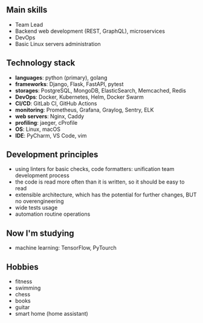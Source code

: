 ## Main skills
- Team Lead
- Backend web development (REST, GraphQL), microservices
- DevOps
- Basic Linux servers administration

## Technology stack
- **languages**: python (primary), golang
- **frameworks**: Django, Flask, FastAPI, pytest
- **storages**: PostgreSQL, MongoDB, ElasticSearch, Memcached, Redis
- **DevOps**: Docker, Kubernetes, Helm, Docker Swarm
- **CI/CD**: GitLab CI, GitHub Actions
- **monitoring**: Prometheus, Grafana, Graylog, Sentry, ELK
- **web servers**: Nginx, Caddy
- **profiling**: jaeger, cProfile
- **OS**: Linux, macOS
- **IDE**: PyCharm, VS Code, vim

## Development principles
- using linters for basic checks, code formatters: unification team development process
- the code is read more often than it is written, so it should be easy to read
- extensible architecture, which has the potential for further changes, BUT no overengineering
- wide tests usage
- automation routine operations

## Now I'm studying
- machine learning: TensorFlow, PyTourch

## Hobbies
- fitness
- swimming
- chess
- books
- guitar
- smart home (home assistant)
